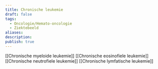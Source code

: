 ```yaml
---
title: Chronische leukemie
draft: false
tags:
  - Oncologie/Hemato-oncologie
  - Ziektebeeld
aliases: 
description: 
publish: true
---
```


[[Chronische myeloide leukemie]]
[[Chronische eosinofiele leukemie]]
[[Chronische neutrofiele leukemie]]
[[Chronische lymfatische leukemie]]
